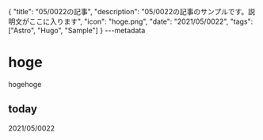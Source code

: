 {
  "title": "05/0022の記事",
  "description": "05/0022の記事のサンプルです。説明文がここに入ります",
  "icon": "hoge.png",
  "date": "2021/05/0022",
  "tags": ["Astro", "Hugo", "Sample"]
}
---metadata

# hoge
hogehoge

## today
2021/05/0022